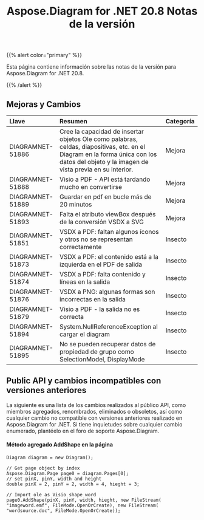 ﻿---
title: Aspose.Diagram for .NET 20.8 Notas de la versión
type: docs
weight: 14
url: /es/net/aspose-diagram-for-net-20-8-release-notes/
---
{{% alert color="primary" %}}

Esta página contiene información sobre las notas de la versión para Aspose.Diagram for .NET 20.8.

{{% /alert %}}
## **Mejoras y Cambios**  ##

|**Llave**|**Resumen**|**Categoría**|
|:- |:- |:- |
|DIAGRAMNET-51886|Cree la capacidad de insertar objetos Ole como palabras, celdas, diapositivas, etc. en el Diagram en la forma única con los datos del objeto y la imagen de vista previa en su interior.|Mejora|
|DIAGRAMNET-51888|Visio a PDF - API está tardando mucho en convertirse|Mejora|
|DIAGRAMNET-51889|Guardar en pdf en bucle más de 20 minutos|Mejora|
|DIAGRAMNET-51893|Falta el atributo viewBox después de la conversión VSDX a SVG|Mejora|
|DIAGRAMNET-51851|VSDX a PDF: faltan algunos íconos y otros no se representan correctamente|Insecto|
|DIAGRAMNET-51873|VSDX a PDF: el contenido está a la izquierda en el PDF de salida|Insecto|
|DIAGRAMNET-51874|VSDX a PDF: falta contenido y líneas en la salida|Insecto|
|DIAGRAMNET-51876|VSDX a PNG: algunas formas son incorrectas en la salida|Insecto|
|DIAGRAMNET-51879|Visio a PDF - la salida no es correcta|Insecto|
|DIAGRAMNET-51894|System.NullReferenceException al cargar el diagram|Insecto|
|DIAGRAMNET-51895|No se pueden recuperar datos de propiedad de grupo como SelectionModel, DisplayMode|Insecto|

## **Public API y cambios incompatibles con versiones anteriores**  ##
La siguiente es una lista de los cambios realizados al público API, como miembros agregados, renombrados, eliminados o obsoletos, así como cualquier cambio no compatible con versiones anteriores realizado en Aspose.Diagram for .NET. Si tiene inquietudes sobre cualquier cambio enumerado, plantéelo en el foro de soporte Aspose.Diagram.

####  Método agregado AddShape en la página ####
```
Diagram diagram = new Diagram();

// Get page object by index
Aspose.Diagram.Page page0 = diagram.Pages[0];
// set pinX, pinY, width and height
double pinX = 2, pinY = 2, width = 4, hieght = 3;

// Import ole as Visio shape word
page0.AddShape(pinX, pinY, width, hieght, new FileStream( "imageword.emf", FileMode.OpenOrCreate), new FileStream( "wordsource.doc", FileMode.OpenOrCreate));
```

